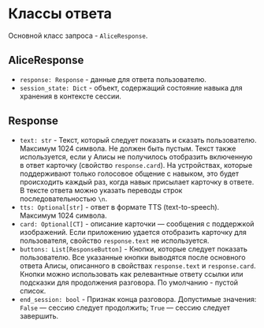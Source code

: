 # Классы ответа

Основной класс запроса - `AliceResponse`.

## AliceResponse

- `response: Response` - данные для ответа пользователю.
- `session_state: Dict` - объект, содержащий состояние 
навыка для хранения в контексте сессии.

## Response

- `text: str` - Текст, который следует показать 
и сказать пользователю. Максимум 1024 символа. 
Не должен быть пустым. Текст также используется, 
если у Алисы не получилось отобразить 
включенную в ответ карточку 
(свойство `response.card`). На устройствах, 
которые поддерживают только голосовое общение с навыком, 
это будет происходить каждый раз, когда навык присылает 
карточку в ответе. В тексте ответа можно указать 
переводы строк последовательностью `\n`.
- `tts: Optional[str]` - ответ в формате 
TTS (text-to-speech). Максимум 1024 символа.
- `card: Optional[CT]` - описание карточки — 
сообщения с поддержкой изображений. 
Если приложению удается отобразить карточку 
для пользователя, свойство `response.text` не используется.
- `buttons: List[ResponseButton]` - Кнопки, которые 
следует показать пользователю. Все указанные кнопки 
выводятся после основного ответа Алисы, описанного в 
свойствах `response.text` и `response.card`. 
Кнопки можно использовать как релевантные ответу 
ссылки или подсказки для продолжения разговора.
По умолчанию - пустой список.
- `end_session: bool` - Признак конца разговора. 
Допустимые значения: `False` — сессию следует продолжить;
`True` — сессию следует завершить.


